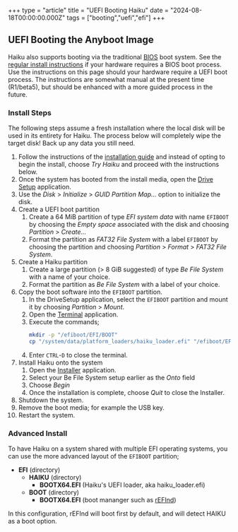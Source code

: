 +++
type = "article"
title = "UEFI Booting Haiku"
date = "2024-08-18T00:00:00.000Z"
tags = ["booting","uefi","efi"]
+++

## UEFI Booting the Anyboot Image

Haiku also supports booting via the traditional [BIOS](https://en.wikipedia.org/wiki/BIOS) boot system. See the [regular install instructions](/get-haiku/installation-guide/) if your hardware requires a BIOS boot process. Use the instructions on this page should your hardware require a UEFI boot process. The instructions are somewhat manual at the present time (R1/beta5), but should be enhanced with a more guided process in the future.

### Install Steps

The following steps assume a fresh installation where the local disk will be used in its entirety for Haiku. The process below will completely wipe the target disk! Back up any data you still need.

1. Follow the instructions of the [installation guide](/get-haiku/installation-guide/) and instead of opting to begin the install, choose _Try Haiku_ and proceed with the instructions below.
2. Once the system has booted from the install media, open the [Drive Setup](/docs/userguide/en/applications/drivesetup.html) application.
3. Use the _Disk_ > _Initialize_ > _GUID Partition Map..._ option to initialize the disk.
4. Create a UEFI boot partition
   1. Create a 64 MiB partition of type _EFI system data_ with name `EFIBOOT` by choosing the _Empty space_ associated with the disk and choosing _Partition_ > _Create..._
   2. Format the partition as _FAT32 File System_ with a label `EFIBOOT` by choosing the partition and choosing _Partition_ > _Format_ > _FAT32 File System_.
5. Create a Haiku partition
   1. Create a large partition (> 8 GiB suggested) of type _Be File System_ with a name of your choice.
   2. Format the partition as _Be File System_ with a label of your choice.
7. Copy the boot software into the `EFIBOOT` partition.
   1. In the DriveSetup application, select the `EFIBOOT` partition and mount it by choosing _Partition_ > _Mount_.
   2. Open the [Terminal](/docs/userguide/en/applications/terminal.html) application.
   3. Execute the commands;
      ```sh
      mkdir -p "/efiboot/EFI/BOOT"
      cp "/system/data/platform_loaders/haiku_loader.efi" "/efiboot/EFI/BOOT/BOOTX64.EFI"
      ```
   4. Enter `CTRL`-`D` to close the terminal.
8. Install Haiku onto the system
   1. Open the [Installer](/docs/userguide/en/applications/installer.html) application.
   2. Select your Be File System setup earlier as the _Onto_ field
   3. Choose _Begin_
   4. Once the installation is complete, choose _Quit_ to close the Installer.
9. Shutdown the system.
10. Remove the boot media; for example the USB key.
11. Restart the system.

### Advanced Install

To have Haiku on a system shared with multiple EFI operating systems, you can use the more advanced layout of the `EFIBOOT` partition;

  * **EFI** (directory)
    * **HAIKU** (directory)
      * **BOOTX64.EFI** (Haiku's UEFI loader, aka haiku_loader.efi)
    * **BOOT** (directory)
      * **BOOTX64.EFI** (boot mananger such as [rEFInd](https://www.rodsbooks.com/refind/))

In this configuration, rEFInd will boot first by default, and will detect HAIKU as a boot option.
